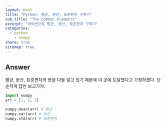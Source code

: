 ```yaml
---
layout: post
title: "Python: 평균, 분산, 표준편차 구하기"
sub_title: "The common elements"
excerpt: "파이썬으로 평균, 분산, 표준편차 구하기"
categories:
  - python
	- numpy
share: true
sitemap: true
---
```


## Answer

평균, 분산, 표준편차의 뜻을 다들 알고 있기 때문에 이 곳에 도달했다고 가정하겠다. 단순하게 답만 보고가자.

```python
import numpy
arr = [1, 2, 3]

numpy.mean(arr) # 평균
numpy.var(arr) # 분산
numpy.std(arr) # 표준편차
```



